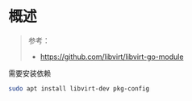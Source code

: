 # 概述

> 参考：
>
> - https://github.com/libvirt/libvirt-go-module

需要安装依赖

```bash
sudo apt install libvirt-dev pkg-config
```